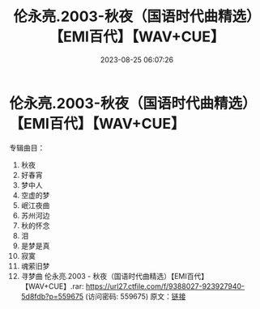 ﻿---
title: 伦永亮.2003-秋夜（国语时代曲精选）【EMI百代】【WAV+CUE】
date: 2023-08-25 06:07:26
categories: WAV车载音乐、镜像
tags: 华语中文
---
# 伦永亮.2003-秋夜（国语时代曲精选）【EMI百代】【WAV+CUE】

专辑曲目：
01. 秋夜
02. 好春宵
03. 梦中人
04. 空虚的梦
05. 岷江夜曲
06. 苏州河边
07. 秋的怀念
08. 泪
09. 是梦是真
10. 寂寞
11. 魂萦旧梦
12. 寻梦曲
伦永亮.2003 - 秋夜（国语时代曲精选）【EMI百代】【WAV+CUE】.rar: https://url27.ctfile.com/f/9388027-923927940-5d8fdb?p=559675
(访问密码: 559675)
原文：[链接](https://blog.sina.com.cn/s/blog_1647c7e760103138i.html)